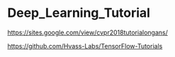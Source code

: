 # Deep_Learning_Tutorial

https://sites.google.com/view/cvpr2018tutorialongans/

https://github.com/Hvass-Labs/TensorFlow-Tutorials
